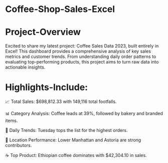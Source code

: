 # Coffee-Shop-Sales-Excel
# Project-Overview
Excited to share my latest project: Coffee Sales Data 2023, built entirely in Excel! This dashboard provides a comprehensive analysis of key sales metrics and customer trends. From understanding daily order patterns to evaluating top-performing products, this project aims to turn raw data into actionable insights.
# Highlights-Include:
📈 Total Sales: $698,812.33 with 149,116 total footfalls.

<bz>
📊 Category Analysis: Coffee leads at 39%, followed by bakery and branded items.

<bz>

📅 Daily Trends: Tuesday tops the list for the highest orders.

<bz>

📍 Location Performance: Lower Manhattan and Astoria are strong contributors.

<bz>

☕ Top Product: Ethiopian coffee dominates with $42,304.10 in sales.
